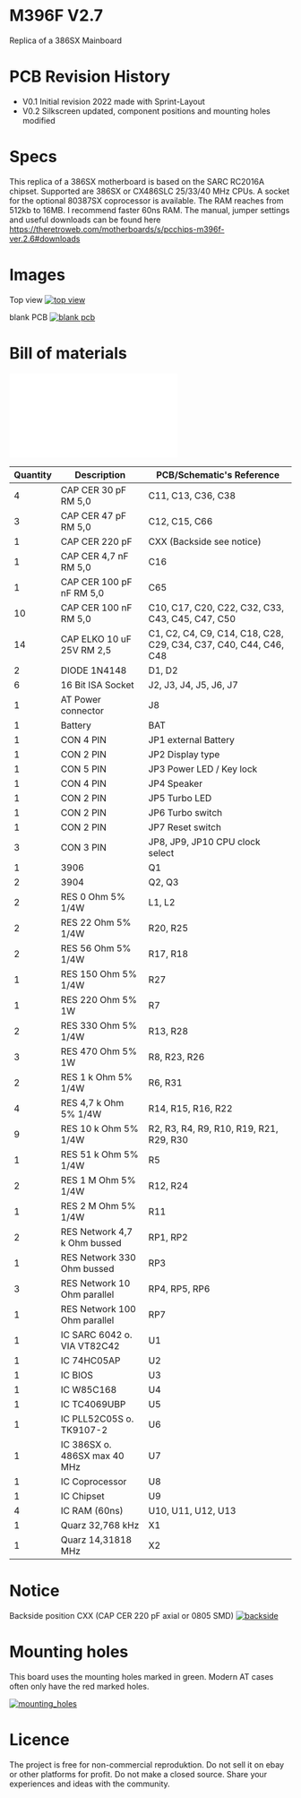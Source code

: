 # M396F V2.7

Replica of a 386SX Mainboard

# PCB Revision History

- V0.1 Initial revision 2022 made with Sprint-Layout
- V0.2 Silkscreen updated, component positions and mounting holes modified

# Specs

This replica of a 386SX motherboard is based on the SARC RC2016A chipset. Supported are 386SX or CX486SLC 25/33/40 MHz CPUs. A socket for the optional 80387SX coprocessor is available. The RAM reaches from 512kb to 16MB. I recommend faster 60ns RAM.
The manual, jumper settings and useful downloads can be found here https://theretroweb.com/motherboards/s/pcchips-m396f-ver.2.6#downloads

# Images

Top view
[![](images/build_complete.jpg 'top view')](#topview)

blank PCB
[![](images/blank_pcb.jpg 'blank pcb')](#blank)

# Bill of materials

[![](bom/M396F_V2.7.txt 'bom')](#bom)

| Quantity | Description                  | PCB/Schematic's Reference                                        |
| -------- | ---------------------------- | ---------------------------------------------------------------- |
| 4        | CAP CER 30 pF RM 5,0         | C11, C13, C36, C38                                               |
| 3        | CAP CER 47 pF RM 5,0         | C12, C15, C66                                                    |
| 1        | CAP CER 220 pF               | CXX (Backside see notice)                                        |
| 1        | CAP CER 4,7 nF RM 5,0        | C16                                                              |
| 1        | CAP CER 100 pF nF RM 5,0     | C65                                                              |
| 10       | CAP CER 100 nF RM 5,0        | C10, C17, C20, C22, C32, C33, C43, C45, C47, C50                 |
| 14       | CAP ELKO 10 uF 25V RM 2,5    | C1, C2, C4, C9, C14, C18, C28, C29, C34, C37, C40, C44, C46, C48 |
| 2        | DIODE 1N4148                 | D1, D2                                                           |
| 6        | 16 Bit ISA Socket            | J2, J3, J4, J5, J6, J7                                           |
| 1        | AT Power connector           | J8                                                               |
| 1        | Battery                      | BAT                                                              |
| 1        | CON 4 PIN                    | JP1 external Battery                                             |
| 1        | CON 2 PIN                    | JP2 Display type                                                 |
| 1        | CON 5 PIN                    | JP3 Power LED / Key lock                                         |
| 1        | CON 4 PIN                    | JP4 Speaker                                                      |
| 1        | CON 2 PIN                    | JP5 Turbo LED                                                    |
| 1        | CON 2 PIN                    | JP6 Turbo switch                                                 |
| 1        | CON 2 PIN                    | JP7 Reset switch                                                 |
| 3        | CON 3 PIN                    | JP8, JP9, JP10 CPU clock select                                  |
| 1        | 3906                         | Q1                                                               |
| 2        | 3904                         | Q2, Q3                                                           |
| 2        | RES 0 Ohm 5% 1/4W            | L1, L2                                                           |
| 2        | RES 22 Ohm 5% 1/4W           | R20, R25                                                         |
| 2        | RES 56 Ohm 5% 1/4W           | R17, R18                                                         |
| 1        | RES 150 Ohm 5% 1/4W          | R27                                                              |
| 1        | RES 220 Ohm 5% 1W            | R7                                                               |
| 2        | RES 330 Ohm 5% 1/4W          | R13, R28                                                         |
| 3        | RES 470 Ohm 5% 1W            | R8, R23, R26                                                     |
| 2        | RES 1 k Ohm 5% 1/4W          | R6, R31                                                          |
| 4        | RES 4,7 k Ohm 5% 1/4W        | R14, R15, R16, R22                                               |
| 9        | RES 10 k Ohm 5% 1/4W         | R2, R3, R4, R9, R10, R19, R21, R29, R30                          |
| 1        | RES 51 k Ohm 5% 1/4W         | R5                                                               |
| 2        | RES 1 M Ohm 5% 1/4W          | R12, R24                                                         |
| 1        | RES 2 M Ohm 5% 1/4W          | R11                                                              |
| 2        | RES Network 4,7 k Ohm bussed | RP1, RP2                                                         |
| 1        | RES Network 330 Ohm bussed   | RP3                                                              |
| 3        | RES Network 10 Ohm parallel  | RP4, RP5, RP6                                                    |
| 1        | RES Network 100 Ohm parallel | RP7                                                              |
| 1        | IC SARC 6042 o. VIA VT82C42  | U1                                                               |
| 1        | IC 74HC05AP                  | U2                                                               |
| 1        | IC BIOS                      | U3                                                               |
| 1        | IC W85C168                   | U4                                                               |
| 1        | IC TC4069UBP                 | U5                                                               |
| 1        | IC PLL52C05S o. TK9107-2     | U6                                                               |
| 1        | IC 386SX o. 486SX max 40 MHz | U7                                                               |
| 1        | IC Coprocessor               | U8                                                               |
| 1        | IC Chipset                   | U9                                                               |
| 4        | IC RAM (60ns)                | U10, U11, U12, U13                                               |
| 1        | Quarz 32,768 kHz             | X1                                                               |
| 1        | Quarz 14,31818 MHz           | X2                                                               |

# Notice

Backside position CXX (CAP CER 220 pF axial or 0805 SMD)
[![](images/backside.jpg 'backside')](#backside)

# Mounting holes

This board uses the mounting holes marked in green. Modern AT cases often only have the red marked holes.

[![](images/mounting_holes.jpg 'mounting_holes')](#mounting_holes)

# Licence

The project is free for non-commercial reproduktion. Do not sell it on ebay or other platforms for profit. Do not make a closed source. Share your experiences and ideas with the community.
